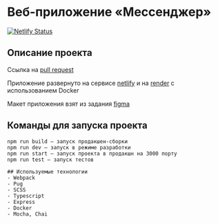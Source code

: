 #  Веб-приложениe «Мессенджер»

[![Netlify Status](https://api.netlify.com/api/v1/badges/77e9c85e-1911-49ce-8d3b-d8732cbddee7/deploy-status)](https://app.netlify.com/sites/meek-taiyaki-afa351/deploys)

## Описание проекта

Ссылка на [pull request](https://github.com/yugld/middle.messenger.praktikum.yandex/pull/6)

Приложение развернуто на сервисе [netlify](https://meek-taiyaki-afa351.netlify.app)
и на [render](https://messenger-cab0.onrender.com) с использованием Docker


Макет приложения взят из задания [figma](https://www.figma.com/file/l909hSsb2cqiuzq1uCZGBJ/Chat_external_link-(Copy)?node-id=0%3A1&t=ru1DWbDG1YCChMBg-0)

## Команды для запуска проекта
```
npm run build — запуск продакшен-сборки
npm run dev — запуск в режиме разработки
npm run start — запуск проекта в продакшн на 3000 порту
npm run test — запуск тестов

## Используемые технологии
- Webpack
- Pug
- SCSS
- Typescript
- Express
- Docker
- Mocha, Chai

